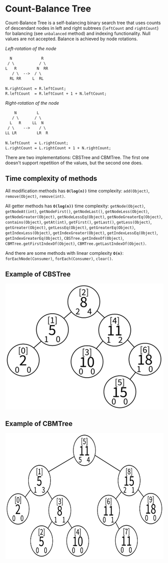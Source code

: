 # Count-Balance Tree

Count-Balance Tree is a self-balancing binary search tree
that uses counts of descendant nodes in left and right subtrees
(<code>leftCount</code> and <code>rightCount</code>) for balancing
(see <code>unbalanced</code> method) and indexing functionality.
Null values are not accepted. Balance is achieved by node rotations.

*Left-rotation of the node*
```
  N             R  
 / \           / \ 
L   R         N  RR
   / \  -->  / \   
  RL RR     L  RL  

N.rightCount = R.leftCount;
R.leftCount  = R.leftCount + 1 + N.leftCount;
```

*Right-rotation of the node*
```
    N         L    
   / \       / \   
  L   R     LL  N  
 / \    -->    / \ 
LL LR         LR  R

N.leftCount  = L.rightCount;
L.rightCount = L.rightCount + 1 + N.rightCount;
```

There are two implementations: CBSTree and CBMTree.
The first one doesn't support repetition of the values,
but the second one does.

## Time complexity of methods

All modification methods has <code><b>O(log(n))</b></code> time complexity:
<code>add(Object)</code>, <code>remove(Object)</code>, <code>remove(int)</code>.

All getter methods has <code><b>O(log(n))</b></code> time complexity:
<code>getNode(Object)</code>,
<code>getNodeAt(int)</code>,
<code>getNodeFirst()</code>,
<code>getNodeLast()</code>,
<code>getNodeLess(Object)</code>,
<code>getNodeGreater(Object)</code>,
<code>getNodeLessEq(Object)</code>,
<code>getNodeGreaterEq(Object)</code>,
<code>contains(Object)</code>,
<code>getAt(int)</code>,
<code>getFirst()</code>,
<code>getLast()</code>,
<code>getLess(Object)</code>,
<code>getGreater(Object)</code>,
<code>getLessEq(Object)</code>,
<code>getGreaterEq(Object)</code>,
<code>getIndexLess(Object)</code>,
<code>getIndexGreater(Object)</code>,
<code>getIndexLessEq(Object)</code>,
<code>getIndexGreaterEq(Object)</code>,
<code>CBSTree.getIndexOf(Object)</code>,
<code>CBMTree.getFirstIndexOf(Object)</code>,
<code>CBMTree.getLastIndexOf(Object)</code>.

And there are some methods with linear complexity <code><b>O(n)</b></code>:
<code>forEachNode(Consumer)</code>, <code>forEach(Consumer)</code>, <code>clear()</code>.

## Example of CBSTree

<img src="https://github.com/druyaned/alg/blob/main/src/main/resources/util/t03bintree/CBSTree-transparent-example.png?raw=true"
    height="400" />

## Example of CBMTree

<img src="https://github.com/druyaned/alg/blob/main/src/main/resources/util/t03bintree/CBMTree-transparent-example.png?raw=true"
    height="400" />
